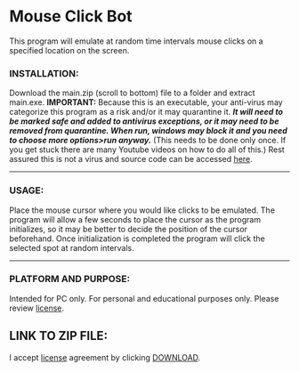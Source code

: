 # __Mouse Click Bot__

This program will emulate at random time intervals mouse clicks on a specified location on the screen. 

### INSTALLATION:
Download the main.zip (scroll to bottom) file to a folder and extract main.exe. **IMPORTANT:**  Because this is an executable, your anti-virus may categorize this program as a risk and/or it may quarantine it. ***It will need to be marked safe and added to antivirus exceptions, or it may need to be removed from quarantine. When run, windows may block it and you need to choose more options>run anyway.*** (This needs to be done only once. If you get stuck there are many Youtube videos on how to do all of this.) Rest assured this is not a virus and source code can be accessed [here](https://github.com/Imranazeb/MouseBotGUI/blob/master/main.py). 
___
### USAGE:
Place the mouse cursor where you would like clicks to be emulated. The program will allow a few seconds to place the cursor as the program initializes, so it may be better to decide the position of the cursor beforehand. Once initialization is completed the program will click the selected spot at random intervals. 
___
### PLATFORM AND PURPOSE:
Intended for PC only. For personal and educational purposes only. Please review [license](https://github.com/Imranazeb/MouseBotGUI/blob/master/LICENSE.md). 

## LINK TO ZIP FILE:

I accept [license](https://github.com/Imranazeb/MouseBotGUI/blob/master/LICENSE.md) agreement by clicking [DOWNLOAD](https://github.com/Imranazeb/MouseBotGUI/releases/download/v1.00/main.zip).
